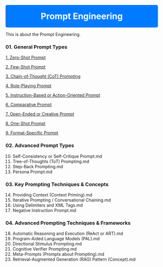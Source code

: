 <div align="center" style="background-color: #007bff; padding: 20px; border-radius: 5px;">
  <h1 style="color: white; margin: 0;">Prompt Engineering</h1>
</div>

This is about the Prompt Engineering. 

### 01. General Prompt Types
[1. Zero-Shot Prompt](https://github.com/mahesrao/Prompt-Engineering/blob/main/01.%20General%20Prompt%20Types/1.%20Zero-Shot%20Prompt.md)

[2. Few-Shot Prompt](https://github.com/mahesrao/Prompt-Engineering/blob/main/01.%20General%20Prompt%20Types/2.%20Few-Shot%20Prompt.md)

[3. Chain-of-Thought (CoT) Prompting](https://github.com/mahesrao/Prompt-Engineering/blob/main/01.%20General%20Prompt%20Types/3.%20Chain-of-Thought%20(CoT)%20Prompting.md)

[4. Role-Playing Prompt](https://github.com/mahesrao/Prompt-Engineering/blob/main/01.%20General%20Prompt%20Types/4.%20Role-Playing%20Prompt.md)

[5. Instruction-Based or Action-Oriented Prompt](https://github.com/mahesrao/Prompt-Engineering/blob/main/01.%20General%20Prompt%20Types/5.%20Instruction-Based%20or%20Action-Oriented%20Prompt.md)

[6. Comparative Prompt](https://github.com/mahesrao/Prompt-Engineering/blob/main/01.%20General%20Prompt%20Types/6.%20Comparative%20Prompt.md)

[7. Open-Ended or Creative Prompt](https://github.com/mahesrao/Prompt-Engineering/blob/main/01.%20General%20Prompt%20Types/7.%20Open-Ended%20or%20Creative%20Prompt.md)

[8. One-Shot Prompt](https://github.com/mahesrao/Prompt-Engineering/blob/main/01.%20General%20Prompt%20Types/8.%20One-Shot%20Prompt.md)

[9. Format-Specific Prompt](https://github.com/mahesrao/Prompt-Engineering/blob/main/01.%20General%20Prompt%20Types/9.%20Format-Specific%20Prompt.md)

### 02. Advanced Prompt Types
10. Self-Consistency or Self-Critique Prompt.md
11. Tree-of-Thoughts (ToT) Prompting.md
12. Step-Back Prompting.md
13. Persona Prompt.md

### 03. Key Prompting Techniques & Concepts
14. Providing Context (Context Priming).md
15. Iterative Prompting / Conversational Chaining.md
16. Using Delimiters and XML Tags.md
17. Negative Instruction Prompt.md

### 04. Advanced Prompting Techniques & Frameworks
18. Automatic Reasoning and Execution (ReAct or ART).md
19. Program-Aided Language Models (PAL).md
20. Directional Stimulus Prompting.md
21. Cognitive Verifier Prompting.md
22. Meta-Prompts (Prompts about Prompting).md
23. Retrieval-Augmented Generation (RAG) Pattern (Concept).md
